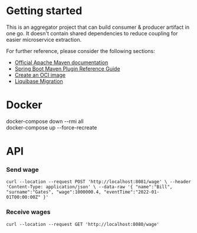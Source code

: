 # Getting started
This is an aggregator project that can build consumer & producer artifact in one go. 
It doesn't contain shared dependencies to reduce coupling for easier microservice extraction.

For further reference, please consider the following sections:

* [Official Apache Maven documentation](https://maven.apache.org/guides/index.html)
* [Spring Boot Maven Plugin Reference Guide](https://docs.spring.io/spring-boot/docs/2.7.2/maven-plugin/reference/html/)
* [Create an OCI image](https://docs.spring.io/spring-boot/docs/2.7.2/maven-plugin/reference/html/#build-image)
* [Liquibase Migration](https://docs.spring.io/spring-boot/docs/2.7.2/reference/htmlsingle/#howto.data-initialization.migration-tool.liquibase)


# Docker
docker-compose down --rmi all  
docker-compose up --force-recreate

# API
### Send wage
`curl --location --request POST 'http://localhost:8081/wage' \
--header 'Content-Type: application/json' \
--data-raw '{
"name":"Bill",
"surname":"Gates",
"wage":1000000.4,
"eventTime":"2022-01-01T00:00:00Z"
}'`

### Receive wages
`curl --location --request GET 'http://localhost:8080/wage'`
